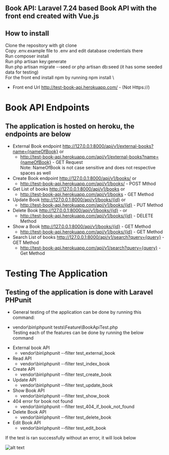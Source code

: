 ## Book API: Laravel 7.24 based Book API with the front end created with Vue.js

## How to install
Clone the repository with git clone \
Copy .env.example file to .env and edit database credentials there \
Run composer install \
Run php artisan key:generate \
Run php artisan migrate --seed or php artisan db:seed (it has some seeded data for testing) \
For the front end install npm by running npm install \

+ Front end Url http://test-book-api.herokuapp.com/ - (Not Https://)

# Book API Endpoints
## The application is hosted on heroku, the endpoints are below
* External Book endpoint http://127.0.0.1:8000/api/v1/external-books?name={nameOfBook} or <br>
   + http://test-book-api.herokuapp.com/api/v1/external-books?name={nameOfBook} - GET Request <br>
    Note: NameOfBook is not case sensitive and does not respective spaces as well
* Create Book endpoint http://127.0.0.1:8000/api/v1/books/ or <br>
   + http://test-book-api.herokuapp.com/api/v1/books/ - POST Mthod<br>
* Get List of books http://127.0.0.1:8000/api/v1/books  or <br>
   + http://test-book-api.herokuapp.com/api/v1/books - GET Method<br>
* Update Book http://127.0.0.1:8000/api/v1/books/{id} or <br>
   + http://test-book-api.herokuapp.com/api/v1/books/{id} - PUT Method <br>
* Delete Book http://127.0.0.1:8000/api/v1/books/{id} - or <br>
    + http://test-book-api.herokuapp.com/api/v1/books/{id} - DELETE Method <br>
* Show a Book http://127.0.0.1:8000/api/v1/books/{id} - GET Method <br>
   + http://test-book-api.herokuapp.com/api/v1/books/{id} - GET Method <br>
* Search List of books http://127.0.0.1:8000/api/v1/search?query={query} -GET Method <br>
   + http://test-book-api.herokuapp.com/api/v1/search?query={query} - Get Method <br>

# Testing The Application
## Testing of the application is done with Laravel PHPunit
* General testing of the application can be done by running this command: <br>
+ vendor\bin\phpunit tests\Feature\BookApiTest.php <br>
Testing each of the features can be done by running the below command <br>
* External book API <br>
    + vendor\bin\phpunit --filter test_external_book <br>
* Read API <br>
    + vendor\bin\phpunit --filter test_index_book <br>
* Create API <br>
   + vendor\bin\phpunit --filter test_create_book <br>
* Update API <br>
    + vendor\bin\phpunit --filter test_update_book <br>
* Show Book API <br>
    + vendor\bin\phpunit --filter test_show_book <br>
* 404 error for book not found <br>
    + vendor\bin\phpunit --filter test_404_if_book_not_found <br>
* Delete Book API <br>
    + vendor\bin\phpunit --filter test_delete_book <br>
* Edit Book API <br>
    + vendor\bin\phpunit --filter test_edit_book <br>

If the test is ran successfully without an error, it will look below

![alt text](https://i.ibb.co/wW3XY7K/Screenshot-355.png)

